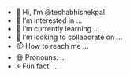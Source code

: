 - 👋 Hi, I’m @techabhishekpal
- 👀 I’m interested in ...
- 🌱 I’m currently learning ...
- 💞️ I’m looking to collaborate on ...
- 📫 How to reach me ...
- 😄 Pronouns: ...
- ⚡ Fun fact: ...

<!---
techabhishekpal/techabhishekpal is a ✨ special ✨ repository because its `README.md` (this file) appears on your GitHub profile.
You can click the Preview link to take a look at your changes.
--->
